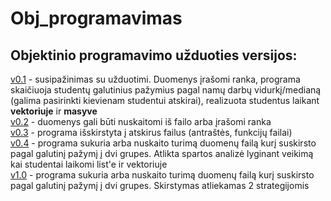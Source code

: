 # Obj_programavimas
## Objektinio programavimo užduoties versijos: 
[v0.1](https://github.com/auteea/Obj_programavimas/tree/v.01) - susipažinimas su užduotimi. Duomenys įrašomi ranka, programa skaičiuoja studentų galutinius pažymius pagal namų darbų vidurkį/medianą (galima pasirinkti kievienam studentui atskirai), realizuota studentus laikant **vektoriuje** ir **masyve**\
[v0.2](https://github.com/auteea/Obj_programavimas/tree/v.02) - duomenys gali būti nuskaitomi iš failo arba įrašomi ranka\
[v0.3](https://github.com/auteea/Obj_programavimas/tree/v.03) - programa išskirstyta į atskirus failus (antraštės, funkcijų failai)\
[v0.4](https://github.com/auteea/Obj_programavimas/tree/v.04) - programa sukuria arba nuskaito turimą duomenų failą kurį suskirsto pagal galutinį pažymį į dvi grupes. Atlikta spartos analizė lyginant veikimą kai studentai laikomi list'e ir vektoriuje\
[v1.0](https://github.com/auteea/Obj_programavimas/tree/v1.0) - programa sukuria arba nuskaito turimą duomenų failą kurį suskirsto pagal galutinį pažymį į dvi grupes. Skirstymas atliekamas 2 strategijomis
